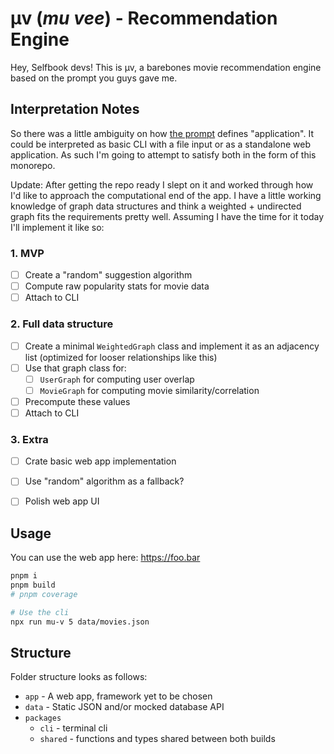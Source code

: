 # µv (*mu vee*) - Recommendation Engine

Hey, Selfbook devs! This is µv, a barebones movie recommendation engine based on the prompt you guys gave me.

## Interpretation Notes

So there was a little ambiguity on how [the prompt](./PROMPT) defines "application". It could be interpreted as basic CLI with a file input or as a standalone web application. As such I'm going to attempt to satisfy both in the form of this monorepo.

Update: After getting the repo ready I slept on it and worked through how I'd like to approach the computational end of the app. I have a little working knowledge of graph data structures and think a weighted + undirected graph fits the requirements pretty well. Assuming I have the time for it today I'll implement it like so:

### 1. MVP
- [ ] Create a "random" suggestion algorithm
- [ ] Compute raw popularity stats for movie data
- [ ] Attach to CLI

### 2. Full data structure
- [ ] Create a minimal `WeightedGraph` class and implement it as an adjacency list (optimized for looser relationships like this)
- [ ] Use that graph class for:
  - [ ] `UserGraph` for computing user overlap
  - [ ] `MovieGraph` for computing movie similarity/correlation
- [ ] Precompute these values
- [ ] Attach to CLI

### 3. Extra
- [ ] Crate basic web app implementation
- [ ] Use "random" algorithm as a fallback?
- [ ] Polish web app UI


## Usage

You can use the web app here: https://foo.bar

```sh
pnpm i
pnpm build
# pnpm coverage

# Use the cli
npx run mu-v 5 data/movies.json
```

## Structure

Folder structure looks as follows:

- `app` - A web app, framework yet to be chosen
- `data` - Static JSON and/or mocked database API
- `packages`
  - `cli` - terminal cli
  - `shared` - functions and types shared between both builds